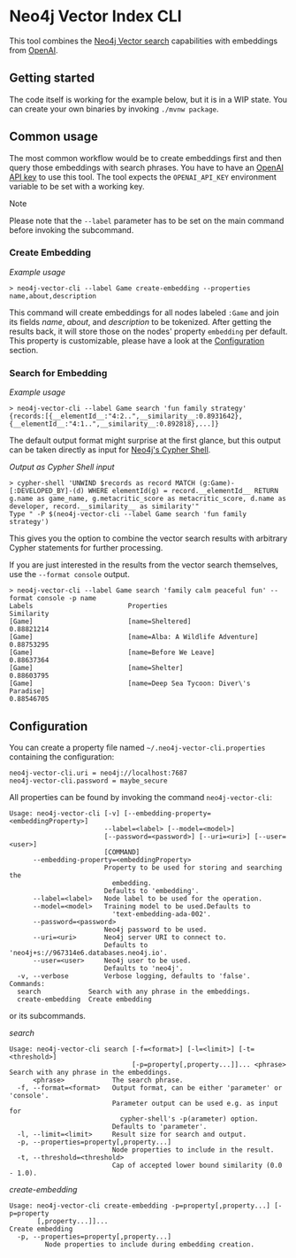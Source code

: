 # Neo4j Vector Index CLI

This tool combines the [Neo4j Vector search](https://neo4j.com/docs/cypher-manual/current/indexes-for-vector-search/) capabilities with embeddings from [OpenAI](https://platform.openai.com/docs/api-reference/embeddings).

## Getting started
The code itself is working for the example below, but it is in a WIP state.
You can create your own binaries by invoking `./mvnw package`.

## Common usage
The most common workflow would be to create embeddings first and then query those embeddings with search phrases.
You have to have an [OpenAI API key](https://platform.openai.com/api-keys) to use this tool.
The tool expects the `OPENAI_API_KEY` environment variable to be set with a working key.

> [!NOTE]
> Please note that the `--label` parameter has to be set on the main command before invoking the subcommand.

### Create Embedding

_Example usage_
```shell
> neo4j-vector-cli --label Game create-embedding --properties name,about,description
```
This command will create embeddings for all nodes labeled `:Game` and join its fields _name_, _about_, and _description_
to be tokenized.
After getting the results back, it will store those on the nodes' property `embedding` per default.
This property is customizable, please have a look at the [Configuration](#configuration) section.

### Search for Embedding

_Example usage_
```shell
> neo4j-vector-cli --label Game search 'fun family strategy'
{records:[{__elementId__:"4:2..",__similarity__:0.8931642},{__elementId__:"4:1..",__similarity__:0.892818},...]}
```

The default output format might surprise at the first glance, but this output can be taken directly as input for [Neo4j's Cypher Shell](https://neo4j.com/docs/operations-manual/current/tools/cypher-shell/).

_Output as Cypher Shell input_
```shell
> cypher-shell 'UNWIND $records as record MATCH (g:Game)-[:DEVELOPED_BY]-(d) WHERE elementId(g) = record.__elementId__ RETURN g.name as game_name, g.metacritic_score as metacritic_score, d.name as developer, record.__similarity__ as similarity'"
Type " -P $(neo4j-vector-cli --label Game search 'fun family strategy')
```

This gives you the option to combine the vector search results with arbitrary Cypher statements for further processing.

If you are just interested in the results from the vector search themselves, use the `--format console` output.

```shell
> neo4j-vector-cli --label Game search 'family calm peaceful fun' --format console -p name
Labels                        Properties                                                                                                              Similarity
[Game]                        [name=Sheltered]                                                                                                        0.88821214
[Game]                        [name=Alba: A Wildlife Adventure]                                                                                       0.88753295
[Game]                        [name=Before We Leave]                                                                                                  0.88637364
[Game]                        [name=Shelter]                                                                                                          0.88603795
[Game]                        [name=Deep Sea Tycoon: Diver\'s Paradise]                                                                               0.88546705
```

## Configuration
You can create a property file named `~/.neo4j-vector-cli.properties` containing the configuration:

```properties
neo4j-vector-cli.uri = neo4j://localhost:7687
neo4j-vector-cli.password = maybe_secure
```

All properties can be found by invoking the command `neo4j-vector-cli`:

```shell
Usage: neo4j-vector-cli [-v] [--embedding-property=<embeddingProperty>]
                        --label=<label> [--model=<model>]
                        [--password=<password>] [--uri=<uri>] [--user=<user>]
                        [COMMAND]
      --embedding-property=<embeddingProperty>
                        Property to be used for storing and searching the
                          embedding.
                        Defaults to 'embedding'.
      --label=<label>   Node label to be used for the operation.
      --model=<model>   Training model to be used.Defaults to
                          'text-embedding-ada-002'.
      --password=<password>
                        Neo4j password to be used.
      --uri=<uri>       Neo4j server URI to connect to.
                        Defaults to 'neo4j+s://967314e6.databases.neo4j.io'.
      --user=<user>     Neo4j user to be used.
                        Defaults to 'neo4j'.
  -v, --verbose         Verbose logging, defaults to 'false'.
Commands:
  search            Search with any phrase in the embeddings.
  create-embedding  Create embedding
```

or its subcommands.

_search_
```shell
Usage: neo4j-vector-cli search [-f=<format>] [-l=<limit>] [-t=<threshold>]
                               [-p=property[,property...]]... <phrase>
Search with any phrase in the embeddings.
      <phrase>            The search phrase.
  -f, --format=<format>   Output format, can be either 'parameter' or 'console'.
                          Parameter output can be used e.g. as input for
                            cypher-shell's -p(arameter) option.
                          Defaults to 'parameter'.
  -l, --limit=<limit>     Result size for search and output.
  -p, --properties=property[,property...]
                          Node properties to include in the result.
  -t, --threshold=<threshold>
                          Cap of accepted lower bound similarity (0.0 - 1.0).
```

_create-embedding_
```shell
Usage: neo4j-vector-cli create-embedding -p=property[,property...] [-p=property
       [,property...]]...
Create embedding
  -p, --properties=property[,property...]
         Node properties to include during embedding creation.
```
